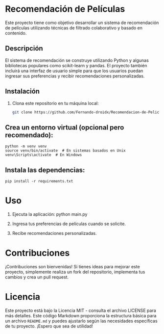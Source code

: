 # Recomendación de Películas

Este proyecto tiene como objetivo desarrollar un sistema de recomendación de películas utilizando técnicas de filtrado colaborativo y basado en contenido.

## Descripción

El sistema de recomendación se construye utilizando Python y algunas bibliotecas populares como scikit-learn y pandas. El proyecto también incluirá una interfaz de usuario simple para que los usuarios puedan ingresar sus preferencias y recibir recomendaciones personalizadas.

## Instalación

1. Clona este repositorio en tu máquina local:

   ```bash
   git clone https://github.com/Fernando-droidx/Recomendacion-de-Peliculas.git
## Crea un entorno virtual (opcional pero recomendado):
    python -m venv venv
    source venv/bin/activate  # En sistemas basados en Unix
    venv\Scripts\activate  # En Windows
## Instala las dependencias:
    pip install -r requirements.txt
# Uso
1. Ejecuta la aplicación:
    python main.py
2. Ingresa tus preferencias de películas cuando se solicite.

3. Recibe recomendaciones personalizadas.

# Contribuciones
¡Contribuciones son bienvenidas! Si tienes ideas para mejorar este proyecto, simplemente realiza un fork del repositorio, 
implementa tus cambios y crea un pull request.

# Licencia
Este proyecto está bajo la Licencia MIT - consulta el archivo LICENSE para más detalles.
Este código Markdown proporciona la estructura básica para un archivo `README.md` y puedes ajustarlo según las necesidades específicas de tu proyecto. ¡Espero que sea de utilidad!
